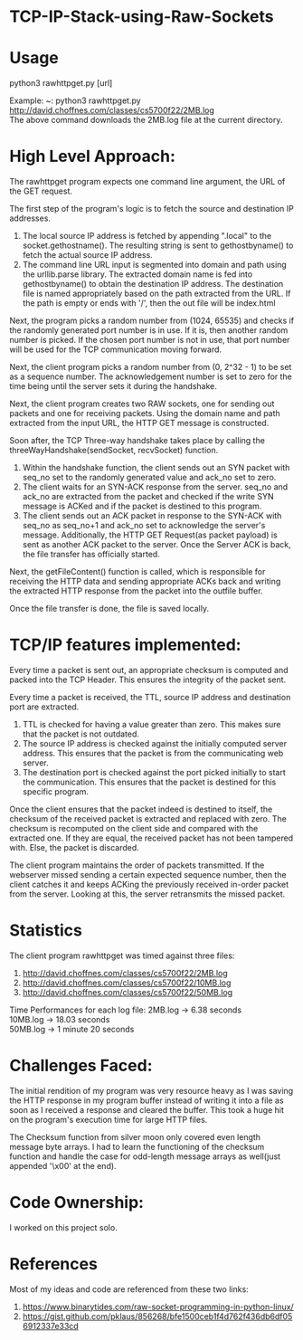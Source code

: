 # TCP-IP-Stack-using-Raw-Sockets

# Usage

python3 rawhttpget.py [url]

Example:
~: python3 rawhttpget.py http://david.choffnes.com/classes/cs5700f22/2MB.log  
The above command downloads the 2MB.log file at the current directory.

# High Level Approach:

The rawhttpget program expects one command line argument, the URL of the GET request.

The first step of the program's logic is to fetch the source and destination IP addresses.

1. The local source IP address is fetched by appending ".local" to the socket.gethostname(). The resulting string is sent to gethostbyname() to fetch the actual source IP address.
2. The command line URL input is segmented into domain and path using the urllib.parse library. The extracted domain name is fed into gethostbyname() to obtain the destination IP address. The destination file is named appropriately based on the path extracted from the URL. If the path is empty or ends with '/', then the out file will be index.html

Next, the program picks a random number from (1024, 65535) and checks if the randomly generated port number is in use. If it is, then another random number is picked. If the chosen port number is not in use, that port number will be used for the TCP communication moving forward.

Next, the client program picks a random number from (0, 2^32 - 1) to be set as a sequence number. The acknowledgement number is set to zero for the time being until the server sets it during the handshake.

Next, the client program creates two RAW sockets, one for sending out packets and one for receiving packets.
Using the domain name and path extracted from the input URL, the HTTP GET message is constructed.

Soon after, the TCP Three-way handshake takes place by calling the threeWayHandshake(sendSocket, recvSocket) function.

1. Within the handshake function, the client sends out an SYN packet with seq_no set to the randomly generated value and ack_no set to zero.
2. The client waits for an SYN-ACK response from the server. seq_no and ack_no are extracted from the packet and checked if the write SYN message is ACKed and if the packet is destined to this program.
3. The client sends out an ACK packet in response to the SYN-ACK with seq_no as seq_no+1 and ack_no set to acknowledge the server's message. Additionally, the HTTP GET Request(as packet payload) is sent as another ACK packet to the server.
   Once the Server ACK is back, the file transfer has officially started.

Next, the getFileContent() function is called, which is responsible for receiving the HTTP data and sending appropriate ACKs back and writing the extracted HTTP response from the packet into the outfile buffer.

Once the file transfer is done, the file is saved locally.

# TCP/IP features implemented:

Every time a packet is sent out, an appropriate checksum is computed and packed into the TCP Header. This ensures the integrity of the packet sent.

Every time a packet is received, the TTL, source IP address and destination port are extracted.

1. TTL is checked for having a value greater than zero. This makes sure that the packet is not outdated.
2. The source IP address is checked against the initially computed server address. This ensures that the packet is from the communicating web server.
3. The destination port is checked against the port picked initially to start the communication. This ensures that the packet is destined for this specific program.

Once the client ensures that the packet indeed is destined to itself, the checksum of the received packet is extracted and replaced with zero. The checksum is recomputed on the client side and compared with the extracted one. If they are equal, the received packet has not been tampered with. Else, the packet is discarded.

The client program maintains the order of packets transmitted. If the webserver missed sending a certain expected sequence number, then the client catches it and keeps ACKing the previously received in-order packet from the server. Looking at this, the server retransmits the missed packet.

# Statistics

The client program rawhttpget was timed against three files:
1. http://david.choffnes.com/classes/cs5700f22/2MB.log
2. http://david.choffnes.com/classes/cs5700f22/10MB.log
3. http://david.choffnes.com/classes/cs5700f22/50MB.log

Time Performances for each log file:
2MB.log -> 6.38 seconds  
10MB.log -> 18.03 seconds  
50MB.log -> 1 minute 20 seconds  

# Challenges Faced:

The initial rendition of my program was very resource heavy as I was saving the HTTP response in my program buffer instead of writing it into a file as soon as I received a response and cleared the buffer. This took a huge hit on the program's execution time for large HTTP files.

The Checksum function from silver moon only covered even length message byte arrays. I had to learn the functioning of the checksum function and handle the case for odd-length message arrays as well(just appended '\x00' at the end).

# Code Ownership:

I worked on this project solo.

# References

Most of my ideas and code are referenced from these two links:
1. https://www.binarytides.com/raw-socket-programming-in-python-linux/
2. https://gist.github.com/pklaus/856268/bfe1500ceb1f4d762f436db6df056912337e33cd
